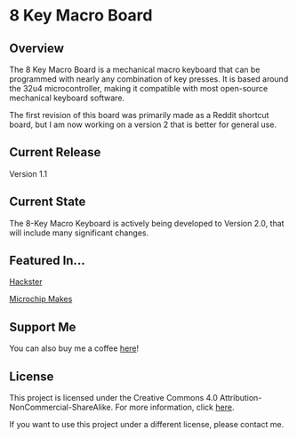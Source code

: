 # 8 Key Macro Board

## Overview
The 8 Key Macro Board is a mechanical macro keyboard that can be programmed with nearly any combination of key presses. It is based around the 32u4 microcontroller, making it compatible with most open-source mechanical keyboard software. 

The first revision of this board was primarily made as a Reddit shortcut board, but I am now working on a version 2 that is better for general use.

## Current Release
Version 1.1

## Current State
The 8-Key Macro Keyboard is actively being developed to Version 2.0, that will include many significant changes.

## Featured In...
[Hackster](https://www.hackster.io/news/this-custom-8-key-rgb-keyboard-was-built-to-control-reddit-30a410b8e8b1)

[Microchip Makes](https://www.instagram.com/p/CDxHoLXHMrm/)

## Support Me
You can also buy me a coffee [here](https://www.buymeacoffee.com/jimheaney)!

## License
This project is licensed under the Creative Commons 4.0 Attribution-NonCommercial-ShareAlike. For more information, click [here](https://creativecommons.org/licenses/by-nc-sa/4.0/).

If you want to use this project under a different license, please contact me. 

